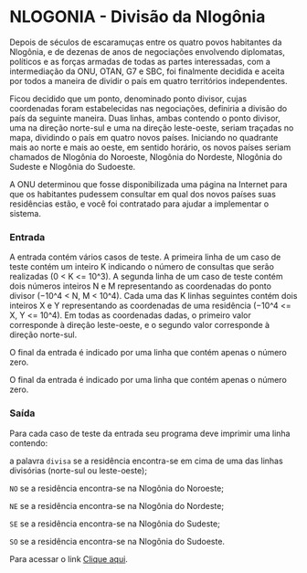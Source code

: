 # NLOGONIA - Divisão da Nlogônia

<p>Depois de séculos de escaramuças entre os quatro povos habitantes da Nlogônia, e de dezenas de anos de negociações envolvendo diplomatas, políticos e as forças armadas de todas as partes interessadas, com a intermediação da ONU, OTAN, G7 e SBC, foi finalmente decidida e aceita por todos a maneira de dividir o país em quatro territórios independentes.</p>

<p>Ficou decidido que um ponto, denominado ponto divisor, cujas coordenadas foram estabelecidas nas negociações, definiria a divisão do país da seguinte maneira. Duas linhas, ambas contendo o ponto divisor, uma na direção norte-sul e uma na direção leste-oeste, seriam traçadas no mapa, dividindo o país em quatro novos países. Iniciando no quadrante mais ao norte e mais ao oeste, em sentido horário, os novos países seriam chamados de Nlogônia do Noroeste, Nlogônia do Nordeste, Nlogônia do Sudeste e Nlogônia do Sudoeste.</p>

<p>A ONU determinou que fosse disponibilizada uma página na Internet para que os habitantes
pudessem consultar em qual dos novos países suas resid&#234;ncias est&#227;o, e voc&#234; foi contratado para
ajudar a implementar o sistema.</p>

<h3>Entrada</h3>

<p>A entrada contém vários casos de teste. A primeira linha de um caso de teste contém um inteiro K indicando o número de consultas que serão realizadas (0 < K <= 10^3). A segunda linha de um caso de teste contém dois números inteiros N e M representando as coordenadas do ponto divisor (−10^4 < N, M < 10^4). Cada uma das K linhas seguintes contém dois inteiros X e Y representando as coordenadas de uma residência (−10^4 <= X, Y <= 10^4). Em todas as coordenadas dadas, o primeiro valor corresponde à direção leste-oeste, e o segundo valor corresponde à direção norte-sul.</p>

<p>O final da entrada é indicado por uma linha que contém apenas o número zero.</p>

<p>O final da entrada é indicado por uma linha que contém apenas o número zero.</p>

<h3>Saída</h3>

<p>Para cada caso de teste da entrada seu programa deve imprimir uma linha contendo:</p>

<p>a palavra <code>divisa</code> se a resid&#234;ncia encontra-se em cima de uma das linhas divisórias 
(norte-sul ou leste-oeste);</p>

<p> <code>NO</code> se a resid&#234;ncia encontra-se na Nlogônia do Noroeste;</p>

<p> <code>NE</code> se a resid&#234;ncia encontra-se na Nlogônia do Nordeste;</p>

<p> <code>SE</code> se a resid&#234;ncia encontra-se na Nlogônia do Sudeste;</p>

<p> <code>SO</code> se a resid&#234;ncia encontra-se na Nlogônia do Sudoeste.</p>


Para acessar o link <a href="http://br.spoj.com/problems/NLOGONIA/" target="_blank">Clique aqui</a>.
